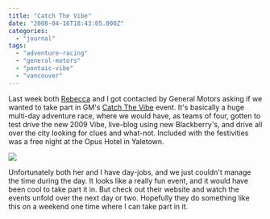 ```yaml
---
title: "Catch The Vibe"
date: "2008-04-16T18:43:05.000Z"
categories: 
  - "journal"
tags: 
  - "adventure-racing"
  - "general-motors"
  - "pontaic-vibe"
  - "vancouver"
---
```


Last week both [Rebecca](http://miss604.com) and I got contacted by General Motors asking if we wanted to take part in GM's [Catch The Vibe](http://catchthevibe.ca/) event. It's basically a huge multi-day adventure race, where we would have, as teams of four, gotten to test drive the new 2009 Vibe, live-blog using new Blackberry's, and drive all over the city looking for clues and what-not. Included with the festivities was a free night at the Opus Hotel in Yaletown.

[![](images/picture-18.png)](http://catchthevibe.ca/)

Unfortunately both her and I have day-jobs, and we just couldn't manage the time during the day. It looks like a really fun event, and it would have been cool to take part it in. But check out their website and watch the events unfold over the next day or two. Hopefully they do something like this on a weekend one time where I can take part in it.

